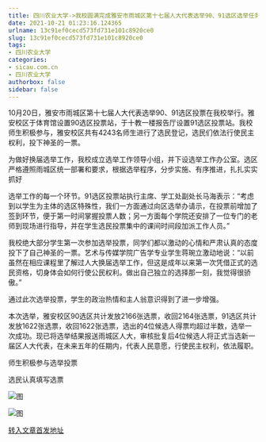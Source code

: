 ```yaml
---
title: 四川农业大学->我校圆满完成雅安市雨城区第十七届人大代表选举90、91选区选举任务 | sicau.com.cn
date: 2021-10-21 01:23:16.124365
urlname: 13c91ef0cecd573fd731e101c8920ce0
slug: 13c91ef0cecd573fd731e101c8920ce0
tags: 
- 四川农业大学
categories:
- sicau.com.cn
- 四川农业大学
authorbox: false
sidebar: false
---
```

10月20日，雅安市雨城区第十七届人大代表选举90、91选区投票在我校举行。雅安校区于体育馆设置90选区投票站，于十教一楼报告厅设置91选区投票站。我校师生积极参与，雅安校区共有4243名师生进行了选民登记，选民们依法行使民主权利，投下神圣的一票。

为做好换届选举工作，我校成立选举工作领导小组，并下设选举工作办公室。选区严格遵照雨城区统一部署和要求，根据选举程序，分步实施、有序推进，扎扎实实抓好
<!--more-->
选举工作的每一个环节。91选区投票站执行主席、学工处副处长马海表示：“考虑到以学生为主体的选区特殊性，我们一方面通过向区选举办请示，在投票前增加了签到环节，便于第一时间掌握投票人数；另一方面每个学院还安排了一位专门的老师到现场进行指导，并在学生选民投票集中的课间时间段加派工作人员。”

我校绝大部分学生第一次参加选举投票，同学们都以激动的心情和严肃认真的态度投下了自己神圣的一票。艺术与传媒学院广告学专业学生蒋琬立激动地说：“以前虽然在相应课程里了解过人大换届选举工作，但这是成年以来第一次凭借正式的选民资格，切身体会如何行使公民权利。做出自己独立的选择那一刻，我觉得很骄傲。”

通过此次选举投票，学生的政治热情和主人翁意识得到了进一步增强。

本次选举，雅安校区90选区共计发放2166张选票，收回2164张选票，91选区共计发放1622张选票，收回1622张选票，选出的4位候选人得票均超过半数，选举一次成功。现已将选举结果报送雨城区人大，审核批复后4位候选人将正式当选新一届区人大代表，在未来五年的任期内，代表人民意愿，行使民主权利，依法履职。

师生积极参与选举投票

选民认真填写选票

![图](https://news.sicau.edu.cn/__local/A/1F/F1/330C40B493B47FDBF84D2D482E8_B02AAE6F_5641.png)

![图](https://news.sicau.edu.cn/__local/E/76/90/53E9F9E63ACA639AFE8F0761E8D_59DB539E_839C.png)

[转入文章首发地址](https://news.sicau.edu.cn/info/1078/65003.htm)